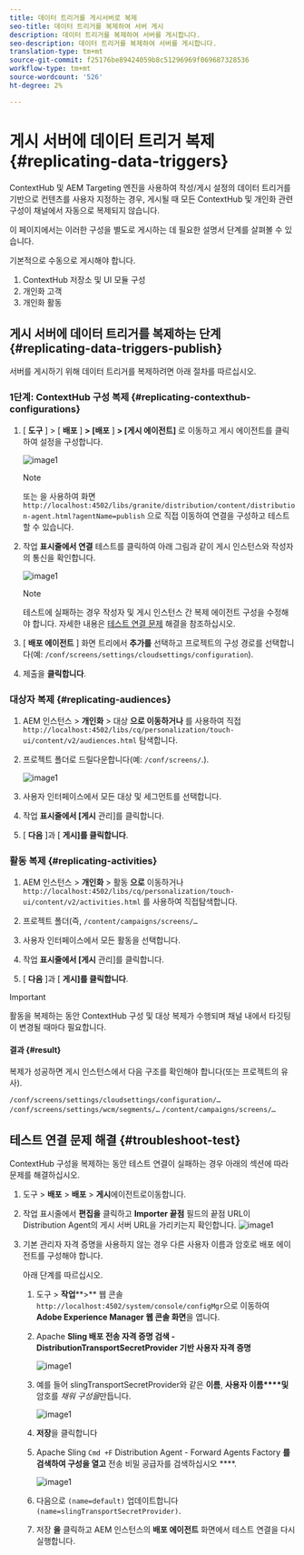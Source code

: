 ```yaml
---
title: 데이터 트리거를 게시서버로 복제
seo-title: 데이터 트리거를 복제하여 서버 게시
description: 데이터 트리거를 복제하여 서버를 게시합니다.
seo-description: 데이터 트리거를 복제하여 서버를 게시합니다.
translation-type: tm+mt
source-git-commit: f25176be89424059b8c51296969f069687328536
workflow-type: tm+mt
source-wordcount: '526'
ht-degree: 2%

---
```



# 게시 서버에 데이터 트리거 복제 {#replicating-data-triggers}

ContextHub 및 AEM Targeting 엔진을 사용하여 작성/게시 설정의 데이터 트리거를 기반으로 컨텐츠를 사용자 지정하는 경우, 게시될 때 모든 ContextHub 및 개인화 관련 구성이 채널에서 자동으로 복제되지 않습니다.

이 페이지에서는 이러한 구성을 별도로 게시하는 데 필요한 설명서 단계를 살펴볼 수 있습니다.

기본적으로 수동으로 게시해야 합니다.

1. ContextHub 저장소 및 UI 모듈 구성
1. 개인화 고객
1. 개인화 활동

## 게시 서버에 데이터 트리거를 복제하는 단계 {#replicating-data-triggers-publish}

서버를 게시하기 위해 데이터 트리거를 복제하려면 아래 절차를 따르십시오.

### 1단계: ContextHub 구성 복제 {#replicating-contexthub-configurations}

1. [ **도구** ] > [ **배포** ] **> [배포** ] **> [게시 에이전트]** 로 이동하고 게시 에이전트를 클릭하여 설정을 구성합니다.

   ![image1](/help/user-guide/assets/replicating-triggers/replicating-triggers1.png)

   >[!Note]
   >또는 을 사용하여 화면 `http://localhost:4502/libs/granite/distribution/content/distribution-agent.html?agentName=publish` 으로 직접 이동하여 연결을 구성하고 테스트할 수 있습니다.

1. 작업 **표시줄에서 연결** 테스트를 클릭하여 아래 그림과 같이 게시 인스턴스와 작성자의 통신을 확인합니다.

   ![image1](/help/user-guide/assets/replicating-triggers/replicating-triggers2.png)

   >[!Note]
   >테스트에 실패하는 경우 작성자 및 게시 인스턴스 간 복제 에이전트 구성을 수정해야 합니다. 자세한 내용은 [테스트 연결 문제](/help/user-guide/replicating-data-triggers.md#troubleshoot-test) 해결을 참조하십시오.

1. [ **배포 에이전트** ] 화면 트리에서 **추가를** 선택하고 프로젝트의 구성 경로를 선택합니다(예: `/conf/screens/settings/cloudsettings/configuration`).

1. 제출을 **클릭합니다**.

### 대상자 복제 {#replicating-audiences}

1. AEM 인스턴스 > **개인화** > 대상 **으로 이동하거나** 를 사용하여 직접 `http://localhost:4502/libs/cq/personalization/touch-ui/content/v2/audiences.html` 탐색합니다.

1. 프로젝트 폴더로 드릴다운합니다(예: `/conf/screens/`.).

   ![image1](/help/user-guide/assets/replicating-triggers/replicating-triggers10.png)

1. 사용자 인터페이스에서 모든 대상 및 세그먼트를 선택합니다.

1. 작업 **표시줄에서 [게시** 관리]를 클릭합니다.

1. [ **다음** ]과 [ **게시]를 클릭합니다**.

### 활동 복제  {#replicating-activities}

1. AEM 인스턴스 > **개인화** > 활동 **으로** 이동하거나 `http://localhost:4502/libs/cq/personalization/touch-ui/content/v2/activities.html` 를 사용하여 직접탐색합니다.

1. 프로젝트 폴더(즉, `/content/campaigns/screens/…`

1. 사용자 인터페이스에서 모든 활동을 선택합니다.

1. 작업 **표시줄에서 [게시** 관리]를 클릭합니다.

1. [ **다음** ]과 [ **게시]를 클릭합니다**.

>[!IMPORTANT]
>
>활동을 복제하는 동안 ContextHub 구성 및 대상 복제가 수행되며 채널 내에서 타깃팅이 변경될 때마다 필요합니다.

#### 결과 {#result}

복제가 성공하면 게시 인스턴스에서 다음 구조를 확인해야 합니다(또는 프로젝트의 유사).

`/conf/screens/settings/cloudsettings/configuration/…`
`/conf/screens/settings/wcm/segments/…`
`/content/campaigns/screens/…`

## 테스트 연결 문제 해결 {#troubleshoot-test}

ContextHub 구성을 복제하는 동안 테스트 연결이 실패하는 경우 아래의 섹션에 따라 문제를 해결하십시오.

1. 도구 > **배포** > **배포** > **게시**&#x200B;에이전트로이동합니다.

1. 작업 표시줄에서 **편집을** 클릭하고 **Importer 끝점** 필드의 끝점 URL이 Distribution Agent의 게시 서버 URL을 가리키는지 확인합니다.
   ![image1](/help/user-guide/assets/replicating-triggers/replicating-triggers9.png)

1. 기본 관리자 자격 증명을 사용하지 않는 경우 다른 사용자 이름과 암호로 배포 에이전트를 구성해야 합니다.

   아래 단계를 따르십시오.

   1. 도구 > **작업****>** 웹 콘솔 `http://localhost:4502/system/console/configMgr`으로 이동하여 **Adobe Experience Manager 웹 콘솔 화면**&#x200B;을 엽니다.
   1. Apache **Sling 배포 전송 자격 증명 검색 - DistributionTransportSecretProvider 기반 사용자 자격 증명**

      ![image1](/help/user-guide/assets/replicating-triggers/replicating-triggers6.png)

   1. 예를 들어 slingTransportSecretProvider와 같은 **이름**, **사용자 이름****및**&#x200B;암호를 *채워 구성을*&#x200B;만듭니다.

      ![image1](/help/user-guide/assets/replicating-triggers/replicating-triggers7.png)

   1. **저장**&#x200B;을 클릭합니다
   1. Apache Sling `Cmd +F` Distribution Agent - Forward Agents Factory **를 검색하여 구성을 열고** 전송 비밀 공급자를 검색하십시오 ****.

      ![image1](/help/user-guide/assets/replicating-triggers/replicating-triggers8.png)

   1. 다음으로 `(name=default)` 업데이트합니다 `(name=slingTransportSecretProvider)`.
   1. 저장 **을** 클릭하고 AEM 인스턴스의 **배포 에이전트** 화면에서 테스트 연결을 다시 실행합니다.
